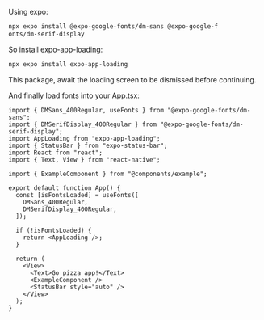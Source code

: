 Using expo:

```bash
npx expo install @expo-google-fonts/dm-sans @expo-google-f
onts/dm-serif-display
```

So install expo-app-loading:

```bash
npx expo install expo-app-loading
```

This package, await the loading screen to be dismissed before continuing.

And finally load fonts into your App.tsx:

```tsx
import { DMSans_400Regular, useFonts } from "@expo-google-fonts/dm-sans";
import { DMSerifDisplay_400Regular } from "@expo-google-fonts/dm-serif-display";
import AppLoading from "expo-app-loading";
import { StatusBar } from "expo-status-bar";
import React from "react";
import { Text, View } from "react-native";

import { ExampleComponent } from "@components/example";

export default function App() {
  const [isFontsLoaded] = useFonts([
    DMSans_400Regular,
    DMSerifDisplay_400Regular,
  ]);

  if (!isFontsLoaded) {
    return <AppLoading />;
  }

  return (
    <View>
      <Text>Go pizza app!</Text>
      <ExampleComponent />
      <StatusBar style="auto" />
    </View>
  );
}
```
